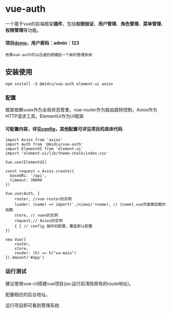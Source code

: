 # vue-auth
一个基于vue的前端框架**插件**，包括**权限验证**、**用户管理**、**角色管理**、**菜单管理**、**权限管理**等功能。
#### 项目[demo](https://midcu.github.io/)，用户密码：admin：123
```
依靠vue-auth可以迅速的搭建起一个新的管理系统
```
## 安装使用
```
npm install -S @midcu/vue-auth element-ui axios
```
### 配置
框架依赖vuex作为全局状态管里，vue-router作为路由跳转控制，Axios作为HTTP请求工具，ElementUi作为UI框架
#### 可配置内容，详见[config](https://github.com/midcu/vue-auth/blob/master/src/auth/config/config.js)，其他配置可详见项目的具体代码
```
import Axios from 'axios'
import Auth from '@midcu/vue-auth'
import ElementUI from 'element-ui'
import 'element-ui/lib/theme-chalk/index.css'

Vue.use(ElementUI)

const request = Axios.create({
  baseURL: '/api',
  timeout: 30000
})

Vue.use(Auth, {
    router, //vue-router的实例
    loader: (name) => import('./views/'+name), // [name].vue页面懒加载的函数
    store, // vuex的实例
    request,// Axios的实例
    { } // config 插件的配置，覆盖默认配置
})

new Vue({
    router,
    store,
    render: (h) => h("va-main")
}).$mount('#app')

```
### 运行测试
建议使用vue-cli搭建vue项目(ps:运行前清除原有的route地址)。

配置相应的后台地址。

运行项目即可看到管理系统
